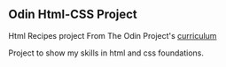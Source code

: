 ## Odin Html-CSS Project
Html Recipes project
From The Odin Project's [curriculum](https://www.theodinproject.com/paths/foundations/courses/foundations/lessons/recipes)

Project to show my skills in html and css foundations.